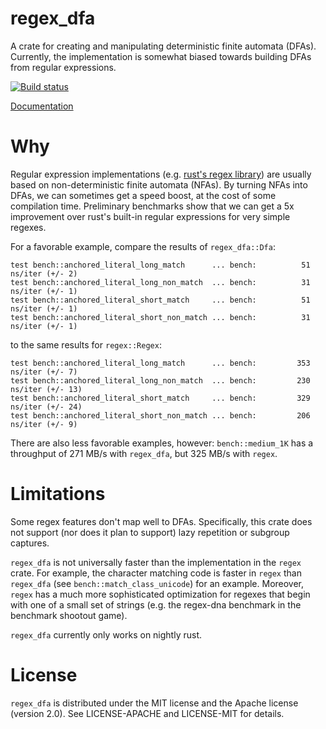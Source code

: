 regex_dfa
=========

A crate for creating and manipulating deterministic finite automata (DFAs).
Currently, the implementation is somewhat biased towards building DFAs from
regular expressions.

[![Build status](https://travis-ci.org/jneem/regex-dfa.svg)](https://travis-ci.org/jneem/regex-dfa)

[Documentation](http://jneem.github.io/regex-dfa/regex_dfa/index.html)

# Why

Regular expression implementations (e.g. [rust's regex
library](http://github.com/rust-lang/regex)) are usually based on
non-deterministic finite automata (NFAs). By turning NFAs into DFAs, we can
sometimes get a speed boost, at the cost of some compilation time. Preliminary
benchmarks show that we can get a 5x improvement over rust's built-in regular
expressions for very simple regexes.

For a favorable example, compare the results of `regex_dfa::Dfa`:
```
test bench::anchored_literal_long_match      ... bench:          51 ns/iter (+/- 2)
test bench::anchored_literal_long_non_match  ... bench:          31 ns/iter (+/- 1)
test bench::anchored_literal_short_match     ... bench:          51 ns/iter (+/- 1)
test bench::anchored_literal_short_non_match ... bench:          31 ns/iter (+/- 1)
```
to the same results for `regex::Regex`:
```
test bench::anchored_literal_long_match      ... bench:         353 ns/iter (+/- 7)
test bench::anchored_literal_long_non_match  ... bench:         230 ns/iter (+/- 13)
test bench::anchored_literal_short_match     ... bench:         329 ns/iter (+/- 24)
test bench::anchored_literal_short_non_match ... bench:         206 ns/iter (+/- 9)
```

There are also less favorable examples, however: `bench::medium_1K` has a throughput of
271 MB/s with `regex_dfa`, but 325 MB/s with `regex`.

# Limitations

Some regex features don't map well to DFAs. Specifically, this crate does not
support (nor does it plan to support) lazy repetition or subgroup captures.

`regex_dfa` is not universally faster than the implementation in the `regex` crate.
For example, the character matching code is faster in `regex` than `regex_dfa`
(see `bench::match_class_unicode`) for an example. Moreover, `regex` has a much more sophisticated optimization for regexes that begin with one of a small set of strings (e.g. the regex-dna benchmark in the benchmark shootout game).

`regex_dfa` currently only works on nightly rust.

# License

`regex_dfa` is distributed under the MIT license and the Apache license (version 2.0).
See LICENSE-APACHE and LICENSE-MIT for details.

